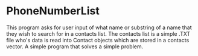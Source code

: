 # PhoneNumberList
This program asks for user input of what name or substring of a name that they wish to search for in a contacts list.
The contacts list is a simple .TXT file who's data is read into Contact objects which are stored in a contacts vector.
A simple program that solves a simple problem.
